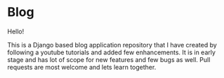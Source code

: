 # Blog

Hello!

This is a Django based blog application repository that I have created by following a youtube tutorials and added few enhancements. It is in early stage and has lot of scope for new features and few bugs as well. Pull requests are most welcome and lets learn together.
